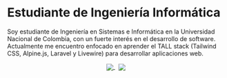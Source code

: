 # Estudiante de Ingeniería Informática

Soy estudiante de Ingeniería en Sistemas e Informática en la Universidad Nacional de Colombia, con un fuerte interés en el desarrollo de software. Actualmente me encuentro enfocado en aprender el TALL stack (Tailwind CSS, Alpine.js, Laravel y Livewire) para desarrollar aplicaciones web.


<p align="center" width="100%">
  <a href="https://github.com/drifterDev">
    <img align="center" src="https://github-readme-stats.vercel.app/api/top-langs/?username=drifterDev&layout=donut&theme=github_dark" />
  </a>&nbsp;
  <a href="https://github.com/drifterDev">
    <img align="center" src="https://github-readme-streak-stats.herokuapp.com?user=drifterDev&theme=github-dark&locale=es&date_format=M%20j%5B%2C%20Y%5D&card_width=400&border=AEAEB0&hide_longest_streak=true" />
  </a>
</p>




